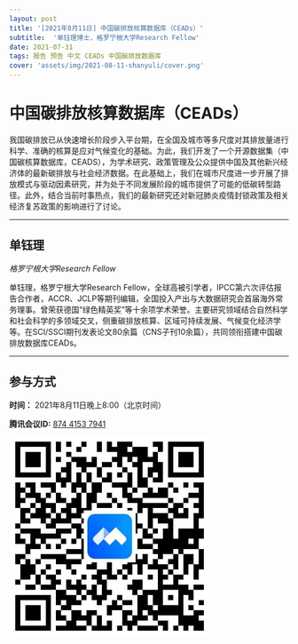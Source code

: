 ```yaml
---
layout: post
title: '[2021年8月11日] 中国碳排放核算数据库（CEADs）'
subtitle:  '单钰理博士，格罗宁根大学Research Fellow'
date: 2021-07-31
tags: 报告 预告 中文 CEADs 中国碳排放数据库 
cover: 'assets/img/2021-08-11-shanyuli/cover.png'
---
```


# 中国碳排放核算数据库（CEADs）

我国碳排放已从快速增长阶段步入平台期，在全国及城市等多尺度对其排放量进行科学、准确的核算是应对气候变化的基础。为此，我们开发了一个开源数据集（中国碳核算数据库，CEADS），为学术研究、政策管理及公众提供中国及其他新兴经济体的最新碳排放与社会经济数据。在此基础上，我们在城市尺度进一步开展了排放模式与驱动因素研究，并为处于不同发展阶段的城市提供了可能的低碳转型路径。此外，结合当前时事热点，我们的最新研究还对新冠肺炎疫情封锁政策及相关经济复苏政策的影响进行了讨论。



----------

## 单钰理

*格罗宁根大学Research Fellow*

单钰理，格罗宁根大学Research Fellow，全球高被引学者，IPCC第六次评估报告合作者，ACCR、JCLP等期刊编辑，全国投入产出与大数据研究会首届海外常务理事。曾荣获德国“绿色精英奖”等十余项学术荣誉。主要研究领域结合自然科学和社会科学的多领域交叉，侧重碳排放核算、区域可持续发展、气候变化经济学等。在SCI/SSCI期刊发表论文80余篇（CNS子刊10余篇），共同领衔搭建中国碳排放数据库CEADs。

-----------
##  参与方式

 **时间：** 2021年8月11日晚上8:00（北京时间）

 **腾讯会议ID:** [874 4153 7941](https://meeting.tencent.com/s/UIeb8Y3Vky8l)

 ![meeting link](/assets/img/2021-08-11-shanyuli/link.jpeg)